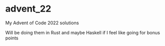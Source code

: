# advent_22
My Advent of Code 2022 solutions

Will be doing them in Rust and maybe Haskell if I feel like going for bonus points
